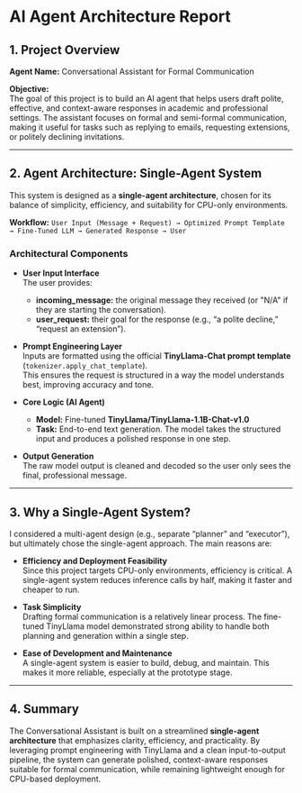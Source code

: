 # AI Agent Architecture Report

## 1. Project Overview
**Agent Name:** Conversational Assistant for Formal Communication  

**Objective:**  
The goal of this project is to build an AI agent that helps users draft polite, effective, and context-aware responses in academic and professional settings. The assistant focuses on formal and semi-formal communication, making it useful for tasks such as replying to emails, requesting extensions, or politely declining invitations.  

---

## 2. Agent Architecture: Single-Agent System
This system is designed as a **single-agent architecture**, chosen for its balance of simplicity, efficiency, and suitability for CPU-only environments.  

**Workflow:**  ```User Input (Message + Request) → Optimized Prompt Template → Fine-Tuned LLM → Generated Response → User```

### Architectural Components

- **User Input Interface**  
  The user provides:  
  - **incoming_message:** the original message they received (or "N/A" if they are starting the conversation).  
  - **user_request:** their goal for the response (e.g., “a polite decline,” “request an extension”).  

- **Prompt Engineering Layer**  
  Inputs are formatted using the official **TinyLlama-Chat prompt template** (`tokenizer.apply_chat_template`).  
  This ensures the request is structured in a way the model understands best, improving accuracy and tone.  

- **Core Logic (AI Agent)**  
  - **Model:** Fine-tuned **TinyLlama/TinyLlama-1.1B-Chat-v1.0**  
  - **Task:** End-to-end text generation. The model takes the structured input and produces a polished response in one step.  

- **Output Generation**  
  The raw model output is cleaned and decoded so the user only sees the final, professional message.  

---

## 3. Why a Single-Agent System?
I considered a multi-agent design (e.g., separate “planner” and “executor”), but ultimately chose the single-agent approach. The main reasons are:  

- **Efficiency and Deployment Feasibility**  
  Since this project targets CPU-only environments, efficiency is critical. A single-agent system reduces inference calls by half, making it faster and cheaper to run.  

- **Task Simplicity**  
  Drafting formal communication is a relatively linear process. The fine-tuned TinyLlama model demonstrated strong ability to handle both planning and generation within a single step.  

- **Ease of Development and Maintenance**  
  A single-agent system is easier to build, debug, and maintain. This makes it more reliable, especially at the prototype stage.  

---

## 4. Summary
The Conversational Assistant is built on a streamlined **single-agent architecture** that emphasizes clarity, efficiency, and practicality. By leveraging prompt engineering with TinyLlama and a clean input-to-output pipeline, the system can generate polished, context-aware responses suitable for formal communication, while remaining lightweight enough for CPU-based deployment.  
